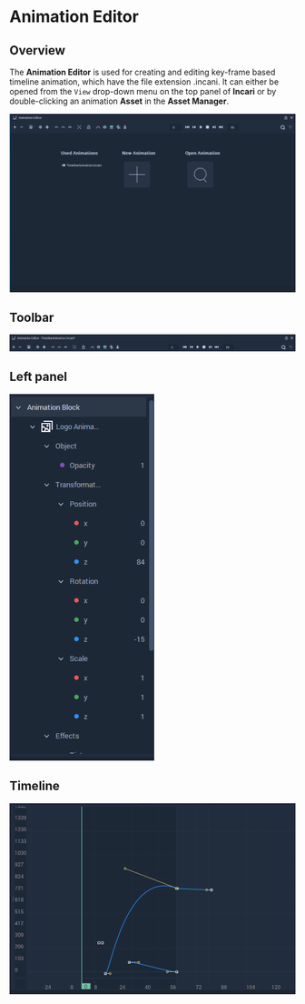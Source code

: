 # Animation Editor

## Overview

The **Animation Editor** is used for creating and editing key-frame based timeline animation, which have the file extension .incani. It can either be opened from the `View` drop-down menu on the top panel of **Incari** or by double-clicking an animation **Asset** in the **Asset Manager**.

![](../.gitbook/assets/animation-editor2.png)

## Toolbar

![](../.gitbook/assets/animation-editor-top-panel.png)

## Left panel

![](../.gitbook/assets/animation-editor-left-panel.png)

## Timeline

![](../.gitbook/assets/animation-editor-central.png)